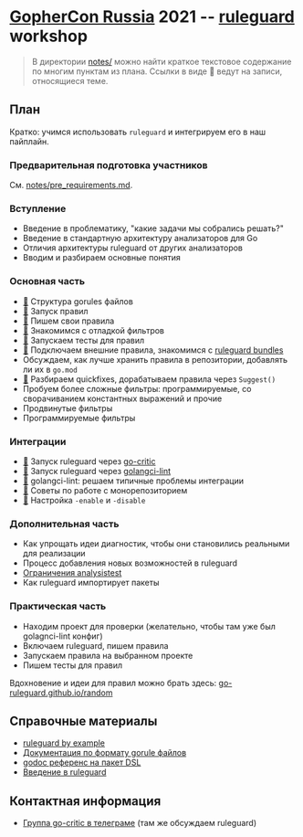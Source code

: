 # [GopherCon Russia](https://www.gophercon-russia.ru/) 2021 -- [ruleguard](https://github.com/quasilyte/go-ruleguard) workshop

> В директории [notes/](notes) можно найти краткое текстовое содержание по многим пунктам из плана.
> Ссылки в виде 📖 ведут на записи, относящиеся теме.

## План

Кратко: учимся использовать `ruleguard` и интегрируем его в наш пайплайн.

### Предварительная подготовка участников

См. [notes/pre_requirements.md](notes/pre_requirements.md).

### Вступление

* Введение в проблематику, "какие задачи мы собрались решать?"
* Введение в стандартную архитектуру анализаторов для Go
* Отличия архитектуры ruleguard от других анализаторов
* Вводим и разбираем основные понятия

### Основная часть

* [📖](notes/gorules_file.md) Структура gorules файлов
* [📖](notes/run_rules.md) Запуск правил
* [📖](notes/writing_rules.md) Пишем свои правила
* [📖](notes/filter_debug.md) Знакомимся с отладкой фильтров
* [📖](notes/testing_rules.md) Запускаем тесты для правил
* [📖](notes/bundles_intro.md) Подключаем внешние правила, знакомимся с [ruleguard bundles](https://quasilyte.dev/blog/post/ruleguard-modules/)
* Обсуждаем, как лучше хранить правила в репозитории, добавлять ли их в `go.mod`
* [📖](notes/quickfix_intro.md) Разбираем quickfixes, дорабатываем правила через `Suggest()`
* Пробуем более сложные фильтры: программируемые, со сворачиванием константных выражений и прочие
* Продвинутые фильтры
* Программируемые фильтры

### Интеграции

* [📖](notes/gocritic_integration.md) Запуск ruleguard через [go-critic](https://github.com/go-critic/go-critic)
* [📖](notes/golangci_integration.md) Запуск ruleguard через [golangci-lint](https://github.com/golangci/golangci-lint)
* [📖](https://github.com/quasilyte/gophercon2021-ruleguard/blob/master/notes/golangci_integration.md#%D1%80%D0%B5%D1%88%D0%B5%D0%BD%D0%B8%D0%B5-%D0%BF%D1%80%D0%BE%D0%B1%D0%BB%D0%B5%D0%BC-%D0%B8%D0%BD%D1%82%D0%B5%D0%B3%D1%80%D0%B0%D1%86%D0%B8%D0%B8) golangci-lint: решаем типичные проблемы интеграции
* [📖](notes/monorepo_projects.md) Советы по работе с монорепозиторием
* [📖](notes/enable_disable.md) Настройка `-enable` и `-disable`

### Дополнительная часть

* Как упрощать идеи диагностик, чтобы они становились реальными для реализации
* Процесс добавления новых возможностей в ruleguard
* [Ограничения analysistest](https://github.com/golang/go/issues/37054)
* Как ruleguard импортирует пакеты

### Практическая часть

* Находим проект для проверки (желательно, чтобы там уже был golagnci-lint конфиг)
* Включаем ruleguard, пишем правила
* Запускаем правила на выбранном проекте
* Пишем тесты для правил

Вдохновение и идеи для правил можно брать здесь: [go-ruleguard.github.io/random](https://go-ruleguard.github.io/random/)

## Справочные материалы

* [ruleguard by example](https://go-ruleguard.github.io/by-example/)
* [Документация по формату gorule файлов](https://github.com/quasilyte/go-ruleguard/blob/master/_docs/dsl.md)
* [godoc референс на пакет DSL](https://pkg.go.dev/github.com/quasilyte/go-ruleguard/dsl)
* [Введение в ruleguard](https://habr.com/ru/post/481696/)

## Контактная информация

* [Группа go-critic в телеграме](https://t.me/go_critic_ru) (там же обсуждаем ruleguard)
